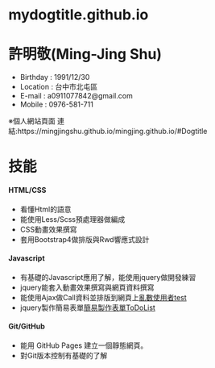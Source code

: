 # mydogtitle.github.io
 <h1>許明敬(Ming-Jing Shu)</h1>
 <ul>
  <li>Birthday : 1991/12/30</li>
  <li>Location : 台中市北屯區</li>
  <li>E-mail : a0911077842@gmail.com</li>
  <li>Mobile : 0976-581-711</li>
 </ul>
   ※個人網站頁面
   連結:https://mingjingshu.github.io/mingjing.github.io/#Dogtitle
 </br>
 <h1>技能</h1>
 <h4>HTML/CSS</h4>
 <ul>
  <li>看懂Html的語意</li>
  <li>能使用Less/Scss預處理器做編成</li>
  <li>CSS動畫效果撰寫</li>
  <li>套用Bootstrap4做排版與Rwd響應式設計</li>
 </ul>
 
 <h4>Javascript</h4>
  <ul>
  <li>有基礎的Javascript應用了解，能使用jquery做開發練習</li>
  <li>jquery能套入動畫效果撰寫與網頁資料撰寫</li>
  <li>能使用Ajax做Call資料並排版到網頁上<a href="https://codepen.io/TTisDog/pen/ExYvbOm" target="_blank" title="亂數使用者">亂數使用者test</a>   </li>
 <li>jquery製作簡易表單<a href="https://codepen.io/TTisDog/pen/ExYvbOm" target="_blank" title="ToDoList">簡易製作表單ToDoList</a></li>
 </ul>
 
 <h4>Git/GitHub</h4>
  <ul>
  <li>能用 GitHub Pages 建立一個靜態網頁。</li>
  <li>對Git版本控制有基礎的了解</li>
 </ul>
 
 
 
